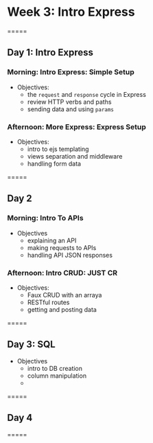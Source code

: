 # Week 3: Intro Express

=====


## Day 1: Intro Express

### Morning: Intro Express: Simple Setup

* Objectives:
	* the `request` and `response` cycle in Express
	* review HTTP verbs and paths
	* sending data and using `params`

### Afternoon: More Express: Express Setup

* Objectives:
	* intro to ejs templating 
	* views separation and middleware
	* handling form data

=====

## Day 2

### Morning: Intro To APIs

* Objectives
	* explaining an API
	* making requests to APIs
	* handling API JSON responses 

### Afternoon: Intro CRUD: JUST CR


* Objectives:
	* Faux CRUD with an arraya
	* RESTful routes
	* getting and posting data

=====

## Day 3: SQL

* Objectives
	* intro to DB creation
	* column manipulation
	*  


=====

## Day 4

=====